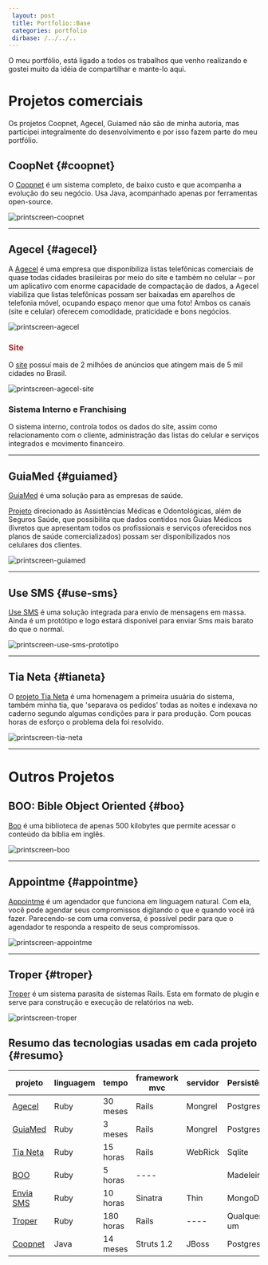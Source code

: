 ```yaml
---
 layout: post 
 title: Portfolio::Base 
 categories: portfolio
 dirbase: /../../..
---
```


<style>
  #projetos_comerciais, #outros_projetos {
    color:orange;
  }
  #coopnet {
    color: 6C9C2C;
  }
  #agecel {
    color: 5EC2C7;
  } 
  #site {
    color: Brown;
  } 
  #guiamed {
    color: 2CA8B0;
  } 
  #use_sms {
    color: 6FB3FA;
  } 
  #tia_neta {
    color: white;
  } 
  #boo_bible_object_oriented {
    color: B1ACFE;
  }
  #appointme {
    color: 3A3B98;
  }
  #troper {
    color: 4183C4 ; 
  }
</style>

O meu portfólio, está ligado a todos os trabalhos que venho realizando e gostei muito da idéia de compartilhar e mante-lo aqui.

# Projetos comerciais 

Os projetos Coopnet, Agecel, Guiamed não são de minha autoria, mas participei integralmente do desenvolvimento e por isso fazem parte do meu portfólio.


## CoopNet  {#coopnet}

O [Coopnet][coopnet-url] é um sistema completo, de baixo custo e que acompanha a evolução do seu negócio.
Usa Java, acompanhado apenas por ferramentas open-source.

![printscreen-coopnet]

***

## Agecel {#agecel}

A [Agecel][agecel-url] é uma empresa que disponibiliza listas telefônicas comerciais de quase todas cidades brasileiras por meio do site e também no celular – por um aplicativo com enorme capacidade de compactação de dados, a Agecel viabiliza que listas telefônicas possam ser baixadas em aparelhos de telefonia móvel, ocupando espaço menor que uma foto!
Ambos os canais (site e celular) oferecem comodidade, praticidade e bons negócios.

![printscreen-agecel]

### Site

O [site][agecel-url] possuí mais de 2 milhões de anúncios que atingem mais de 5 mil cidades no Brasil.

![printscreen-agecel-site]

### Sistema Interno e Franchising

O sistema interno, controla todos os dados do site, assim como relacionamento com o cliente, administração das listas do celular e serviços integrados e movimento financeiro.

***

## GuiaMed {#guiamed}

[GuiaMed][guiamed-url] é uma solução para as empresas de saúde.

[Projeto][guiamed-url] direcionado às Assistências Médicas e Odontológicas, além de Seguros Saúde, que possibilita que dados contidos nos Guias Médicos (livretos que apresentam todos os profissionais e serviços oferecidos nos planos de saúde comercializados) possam ser disponibilizados nos celulares dos clientes.

![printscreen-guiamed]

***

## Use SMS {#use-sms}

[Use SMS][url-use-sms] é uma solução integrada para envio de mensagens em massa. Ainda é um protótipo e logo estará disponível para enviar Sms mais barato do que o normal.

![printscreen-use-sms-prototipo]

***

## Tia Neta {#tianeta}

O [projeto Tia Neta][tianeta-url] é uma homenagem a primeira usuária do sistema, também minha tia, que 'separava os pedidos' todas as noites e indexava no caderno segundo algumas condições para ir para produção. Com poucas horas de esforço o problema dela foi resolvido.

![printscreen-tia-neta]

***

# Outros Projetos
## BOO: Bible Object Oriented {#boo}

[Boo][boo-url] é uma biblioteca de apenas 500 kilobytes que permite acessar o conteúdo da bíblia em inglês.

![printscreen-boo]

***

## Appointme {#appointme}

[Appointme][appointme-url] é um agendador que funciona em linguagem natural. Com ela, você pode agendar seus compromissos digitando o que e quando você irá fazer. Parecendo-se com uma conversa, é possível pedir para que o agendador te responda a respeito de seus compromissos.

![printscreen-appointme]

***

## Troper  {#troper}

[Troper][troper-url] é um sistema parasita de sistemas Rails.  Esta em formato de plugin e serve para construção e execução de relatórios na web.

![printscreen-troper]

## Resumo das tecnologias usadas em cada projeto {#resumo}


projeto               | linguagem | tempo     | framework mvc |  servidor | Persistência | ORM          
----------------------|-----------|-----------|---------------|-----------|----------------|--------------
[Agecel](#agecel)     | Ruby      | 30 meses  | Rails         | Mongrel   | Postgresql     | ActiveRecord 
[GuiaMed](#guiamed)   | Ruby      | 3 meses   | Rails         | Mongrel   | Postgresql     | ActiveRecord 
[Tia Neta](#tianeta)  | Ruby      | 15 horas  | Rails         | WebRick   | Sqlite         | ActiveRecord 
[BOO](#boo)           | Ruby      | 5 horas   | ----          |           | Madeleine      | --- 
[Envia SMS](#use-sms) | Ruby      | 10 horas  | Sinatra       | Thin      | MongoDB        | MongoRecord 
[Troper](#troper)     | Ruby      | 180 horas | Rails         | ----      | Qualquer um    | ActiveRecord 
[Coopnet](#coopnet)   | Java      | 14 meses  | Struts 1.2    | JBoss     | Postgresql     | Hibernate 



[printscreen-coopnet]: /../../../images/printscreen-coopnet.jpg
[printscreen-guiamed]: /../../../images/printscreen-guiamed.jpg
[printscreen-tia-neta]: /../../../images/printscreen-tia-neta.jpg
[printscreen-agecel]: /../../../images/printscreen-agecel.jpg
[printscreen-agecel-site]: /../../../images/printscreen-agecel-site.jpg
[printscreen-appointme]: /../../../images/printscreen-appointme.jpg
[printscreen-boo]: /../../../images/printscreen-boo.jpg
[printscreen-troper]: /../../../images/printscreen-troper.jpg

[boo-url]: http://boo.rubyforge.org 
[tianeta-url]: http://github.com/jonatas/tia_neta
[troper-url]: http://github.com/jonatas/troper
[appointme-url]: http://github.com/jonatas/appointme
[guiamed-url]: http://www.guiamed.info
[coopnet-url]: http://coopnet.leosoft.com.br/coopnet
[agecel-url]: http://www.agecel.com
[printscreen-use-sms-prototipo]: /../../../images/printscreen-prototipo-envia-sms.jpg
[url-use-sms]: http://usesms.heroku.com
